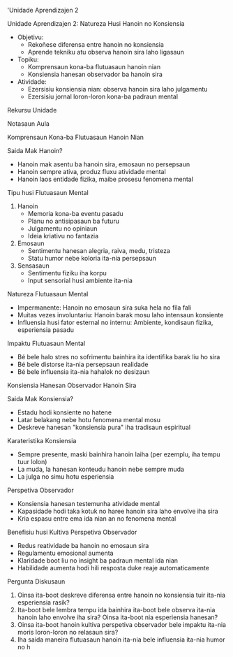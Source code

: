 'Unidade Aprendizajen 2

Unidade Aprendizajen 2: Natureza Husi Hanoin no Konsiensia
- Objetivu:
  * Rekoñese diferensa entre hanoin no konsiensia
  * Aprende tekniku atu observa hanoin sira laho ligasaun
- Topiku:
  * Komprensaun kona-ba flutuasaun hanoin nian
  * Konsiensia hanesan observador ba hanoin sira
- Atividade:
  * Ezersisiu konsiensia nian: observa hanoin sira laho julgamentu
  * Ezersisiu jornal loron-loron kona-ba padraun mental

Rekursu Unidade

Notasaun Aula

Komprensaun Kona-ba Flutuasaun Hanoin Nian

Saida Mak Hanoin?
- Hanoin mak asentu ba hanoin sira, emosaun no persepsaun
- Hanoin sempre ativa, produz fluxu atividade mental
- Hanoin laos entidade fizika, maibe prosesu fenomena mental

Tipu husi Flutuasaun Mental
1. Hanoin
   - Memoria kona-ba eventu pasadu
   - Planu no antisipasaun ba futuru
   - Julgamentu no opiniaun
   - Ideia kriativu no fantazia
2. Emosaun
   - Sentimentu hanesan alegria, raiva, medu, tristeza
   - Statu humor nebe koloria ita-nia persepsaun
3. Sensasaun
   - Sentimentu fiziku iha korpu
   - Input sensorial husi ambiente ita-nia

Natureza Flutuasaun Mental
- Impermanente: Hanoin no emosaun sira suka hela no fila fali
- Muitas vezes involuntariu: Hanoin barak mosu laho intensaun konsiente
- Influensia husi fator esternal no internu: Ambiente, kondisaun fizika, esperiensia pasadu

Impaktu Flutuasaun Mental
- Bé bele halo stres no sofrimentu bainhira ita identifika barak liu ho sira
- Bé bele distorse ita-nia persepsaun realidade
- Bé bele influensia ita-nia hahalok no desizaun

Konsiensia Hanesan Observador Hanoin Sira

Saida Mak Konsiensia?
- Estadu hodi konsiente no hatene
- Latar belakang nebe hotu fenomena mental mosu
- Deskreve hanesan "konsiensia pura" iha tradisaun espiritual

Karateristika Konsiensia
- Sempre presente, maski bainhira hanoin laiha (per ezemplu, iha tempu tuur lolon)
- La muda, la hanesan konteudu hanoin nebe sempre muda
- La julga no simu hotu esperiensia

Perspetiva Observador
- Konsiensia hanesan testemunha atividade mental
- Kapasidade hodi taka kotuk no haree hanoin sira laho envolve iha sira
- Kria espasu entre ema ida nian an no fenomena mental

Benefisiu husi Kultiva Perspetiva Observador
- Redus reatividade ba hanoin no emosaun sira
- Regulamentu emosional aumenta
- Klaridade boot liu no insight ba padraun mental ida nian
- Habilidade aumenta hodi hili resposta duke reaje automaticamente

Pergunta Diskusaun

1. Oinsa ita-boot deskreve diferensa entre hanoin no konsiensia tuir ita-nia esperiensia rasik?
2. Ita-boot bele lembra tempu ida bainhira ita-boot bele observa ita-nia hanoin laho envolve iha sira? Oinsa ita-boot nia esperiensia hanesan?
3. Oinsa ita-boot hanoin kultiva perspetiva observador bele impaktu ita-nia moris loron-loron no relasaun sira?
4. Iha saida maneira flutuasaun hanoin ita-nia bele influensia ita-nia humor no h